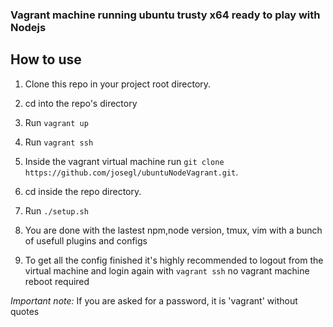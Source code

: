### Vagrant machine running ubuntu trusty x64 ready to play with Nodejs
## How to use
1. Clone this repo in your project root directory.
2. cd into the repo's directory
3. Run `vagrant up`
4. Run `vagrant ssh`
5. Inside the vagrant virtual machine run `git clone
   https://github.com/josegl/ubuntuNodeVagrant.git`.
6. cd inside the repo directory.
7. Run `./setup.sh`
8. You are done with the lastest npm,node version, tmux, vim with a bunch of usefull plugins and
   configs

9. To get all the config finished it's highly recommended to logout from the virtual machine and
   login again with `vagrant ssh` no vagrant machine reboot required

*Important note:* If you are asked for a password, it is 'vagrant' without quotes
